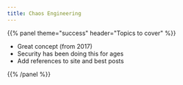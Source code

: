 ```yaml
---
title: Chaos Engineering
---
```



{{% panel theme="success" header="Topics to cover" %}}

 - Great concept (from 2017)
 - Security has been doing this for ages
 - Add references to site and best posts


{{% /panel %}}